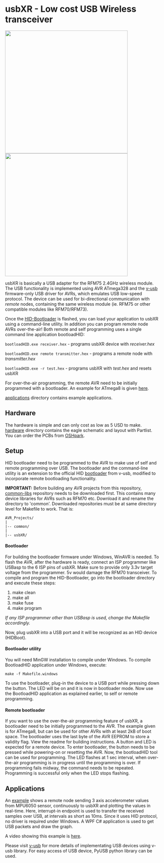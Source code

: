 usbXR - Low cost USB Wireless transceiver
=========================================

<img src="https://github.com/visakhanc/usbXR/blob/master/pic/front-1.jpg" width="400"> <img src="https://github.com/visakhanc/usbXR/blob/master/pic/back-1.jpg" width="400">

usbXR is basically a USB adapter for the RFM75 2.4GHz wireless module. The USB functionality is implemented using AVR ATmega328 and the [v-usb](https://www.obdev.at/products/vusb/index.html) firmware-only USB driver for AVRs, which emulates USB low-speed protocol. The device can be used for bi-directional communication with *remote* nodes, containing the same wireless module (ie. RFM75 or other compatible modules like RFM70/RFM73).

Once the [HID-Bootloader](https://github.com/visakhanc/usbXR/tree/master/bootloader/HID-bootloader-mega328) is flashed, you can load your application to usbXR using a command-line utility. In addition you can program remote node AVRs over-the-air! Both remote and self programming uses a single command line application bootloadHID:

`bootloadHID.exe receiver.hex` - programs usbXR device with _receiver.hex_

`bootloadHID.exe remote transmitter.hex` - programs a remote node with _transmitter.hex_

`bootloadHID.exe -r test.hex` - programs usbXR with _test.hex_ and resets usbXR
	
For over-the-air programming, the remote AVR need to be initially programmed with a bootloader. An example for ATmega8 is given [here](https://github.com/visakhanc/usbXR/tree/master/bootloader/remote-bootloader-mega8).
	
[applications](https://github.com/visakhanc/usbXR/tree/master/applications) directory contains example applications.

 
Hardware
--------

The hardware is simple and can only cost as low as 5 USD to make. [hardware](https://github.com/visakhanc/usbXR/tree/master/hardware) directory contains the eagle schematic and layout with Partlist.
You can order the PCBs from [OSHpark](https://oshpark.com/shared_projects/8Y8Vg5b4).


Setup
-----

HID bootloader need to be programmed to the AVR to make use of self and remote programming over USB. The bootloader and the command-line utility is an extension to the official HID [bootloader](https://www.obdev.at/products/vusb/bootloadhid.html) from v-usb, modified to incorporate remote bootloading functionality. 

**IMPORTANT:** Before building any AVR projects from this repository, [common-libs](https://github.com/visakhanc/common_libs) repository needs to be downloaded first. This contains many device libraries for AVRs such as RFM70 etc. Download it and rename the directory to 'common'. Downloaded repositories must be at same directory level for Makefile to work. That is:

	AVR_Projects/
	|
	|-- common/
	|
	|-- usbXR/

	
#### Bootloader

For building the bootloader firmware under Windows, WinAVR is needed. To flash the AVR, after the hardware is ready, connect an ISP programmer like USBasp to the 6 ISP pins of usbXR. Make sure to provide only 3.3v target voltage from the programmer. 5v would damage the RFM70 transceiver. To compile and program the HID-Bootloader, go into the bootloader directory and execute these steps:

1. make clean
2. make all
3. make fuse
4. make program

*If any ISP programmer other than USBasp is used, change the Makefile accordingly.*

Now, plug usbXR into a USB port and it will be recognized as an HID device (HIDBoot).


#### Bootloader utility

You will need MinGW installation to compile under Windows. To compile BootloadHID application under Windows, execute:

	make -f Makefile.windows
	
To use the bootloader, plug-in the device to a USB port while pressing down the button. The LED will be on and it is now in bootloader mode. Now use the BootloadHID application as explained earlier, to self or remote programming.


#### Remote bootloader

If you want to use the over-the-air programming feature of usbXR, a bootloader need to be initially programmed to the AVR. The example given is for ATmega8, but can be used for other AVRs with at least 2kB of boot space. The bootloader uses the last byte of the AVR EEPROM to store a validity flag. View the readme for building instructions. A button and LED is expected for a remote device. To enter bootloader, the button needs to be pressed while powering-on or resetting the AVR. Now, the bootloadHID tool can be used for programming. The LED flashes at 1 sec interval, when over-the-air programming is in progress until the programming is over. If programming fails midway, the command needs to be repeated. Programming is successful only when the LED stops flashing.


Applications
------------

An [example](https://github.com/visakhanc/usbXR/tree/master/applications/SensorReceive) shows a remote node sending 3 axis accelerometer values from MPU6050 sensor, continuously to usbXR and plotting the values in real-time. Here, interrupt-in endpoint is used to transfer the received samples over USB, at intervals as short as 10ms. Since it uses HID protocol, no driver is required under Windows. A WPF C# application is used to get USB packets and draw the graph. 

A video showing this example is [here](https://www.youtube.com/watch?v=0iYNhQ-_6nI).

Please visit [v-usb](https://www.obdev.at/products/vusb/index.html) for more details of implementating USB devices using v-usb library. For easy access of USB device, PyUSB python library can be used.